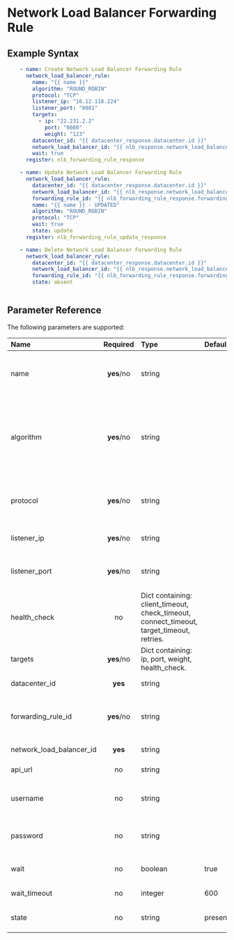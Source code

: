 # Network Load Balancer Forwarding Rule

## Example Syntax

```yaml
    - name: Create Network Load Balancer Forwarding Rule
      network_load_balancer_rule:
        name: "{{ name }}"
        algorithm: "ROUND_ROBIN"
        protocol: "TCP"
        listener_ip: "10.12.118.224"
        listener_port: "8081"
        targets:
          - ip: "22.231.2.2"
            port: "8080"
            weight: "123"
        datacenter_id: "{{ datacenter_response.datacenter.id }}"
        network_load_balancer_id: "{{ nlb_response.network_load_balancer.id }}"
        wait: true
      register: nlb_forwarding_rule_response

    - name: Update Network Load Balancer Forwarding Rule
      network_load_balancer_rule:
        datacenter_id: "{{ datacenter_response.datacenter.id }}"
        network_load_balancer_id: "{{ nlb_response.network_load_balancer.id }}"
        forwarding_rule_id: "{{ nlb_forwarding_rule_response.forwarding_rule.id }}"
        name: "{{ name }} - UPDATED"
        algorithm: "ROUND_ROBIN"
        protocol: "TCP"
        wait: true
        state: update
      register: nlb_forwarding_rule_update_response

    - name: Delete Network Load Balancer Forwarding Rule
      network_load_balancer_rule:
        datacenter_id: "{{ datacenter_response.datacenter.id }}"
        network_load_balancer_id: "{{ nlb_response.network_load_balancer.id }}"
        forwarding_rule_id: "{{ nlb_forwarding_rule_response.forwarding_rule.id }}"
        state: absent
    
```

## Parameter Reference

The following parameters are supported:

| Name | Required | Type | Default | Description |
| :--- | :---: | :--- | :--- | :--- |
| name | **yes**/no | string |  | The name of the Network Load Balancer forwarding rule. Required only for state = 'present'. |
| algorithm | **yes**/no  | string |  | Algorithm for the balancing. Accepted values: "ROUND_ROBIN", "LEAST_CONNECTION", "RANDOM", "SOURCE_IP". Required only for state = 'present'. |
| protocol |  **yes**/no | string |  | Protocol of the balancing. Accepted value: "TCP". Required only for state = 'present'. |
| listener_ip |  **yes**/no | string |  | Listening IP. (inbound) Required only for state = 'present'.|
| listener_port | **yes**/no  | string |  | Listening port number. (inbound) (range: 1 to 65535). Required only for state = 'present'. |
| health_check | no | Dict containing: client_timeout, check_timeout, connect_timeout, target_timeout, retries. |  | Health check attributes for Network Load Balancer forwarding rule. |
| targets |  **yes**/no | Dict containing: ip, port, weight, health_check. | | The list of targets. Required only for state = 'present'. |
| datacenter_id | **yes**| string |  | The ID of the datacenter. |
| forwarding_rule_id |**yes**/no | string |  | The ID of the Forwarding Rule. Required when state = 'update' or state = 'absent'. |
| network_load_balancer_id | **yes**| string |  | The ID of the Network Load Balancer. |
| api\_url | no | string |  | The Ionos API base URL. |
| username | no | string |  | The Ionos username. Overrides the IONOS\_USERNAME environement variable. |
| password | no | string |  | The Ionos password. Overrides the IONOS\_PASSWORD environement variable. |
| wait | no | boolean | true | Wait for the operation to complete before continuing. |
| wait\_timeout | no | integer | 600 | The number of seconds until the wait ends. |
| state | no | string | present | Indicate desired state of the resource: **present**, absent, update |

